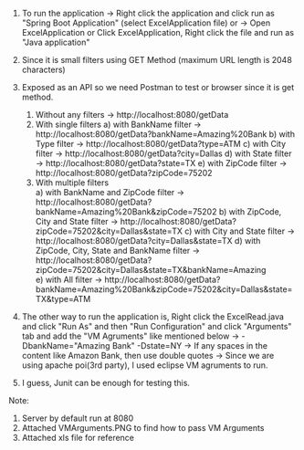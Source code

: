 1) To run the application
	-> Right click the application and click run as "Spring Boot Application" (select ExcelApplication file)
         or
	-> Open ExcelApplication or Click ExcelApplication, Right click the file and run as "Java application"     
	
2) Since it is small filters using GET Method (maximum URL length is 2048 characters)
	
3) Exposed as an API so we need Postman to test	or browser since it is get method.
	1) Without any filters
		-> http://localhost:8080/getData 
	2) With single filters
		a) with BankName filter
			-> http://localhost:8080/getData?bankName=Amazing%20Bank
		b) with Type filter
			-> http://localhost:8080/getData?type=ATM
		c) with City filter
			-> http://localhost:8080/getData?city=Dallas
		d) with State filter
			-> http://localhost:8080/getData?state=TX
		e) with ZipCode filter
			-> http://localhost:8080/getData?zipCode=75202
	3) With multiple filters	
		a) with BankName and ZipCode filter
			-> http://localhost:8080/getData?bankName=Amazing%20Bank&zipCode=75202
		b) with ZipCode, City and State filter
			-> http://localhost:8080/getData?zipCode=75202&city=Dallas&state=TX
		c) with City and State filter
			-> http://localhost:8080/getData?city=Dallas&state=TX
		d) with ZipCode, City, State and BankName filter
			-> http://localhost:8080/getData?zipCode=75202&city=Dallas&state=TX&bankName=Amazing	
		e) with All filter
			-> http://localhost:8080/getData?bankName=Amazing%20Bank&zipCode=75202&city=Dallas&state=TX&type=ATM	
	
4) The other way to run the application is, Right click the ExcelRead.java and click "Run As" and then "Run Configuration" and click 
    "Arguments" tab and add the "VM Agruments" like mentioned below
    -> -DbankName="Amazing Bank" -Dstate=NY
    -> If any spaces in the content like Amazon Bank, then use double quotes
	-> Since we are using apache poi(3rd party), I used eclipse VM agruments to run.			

5) I guess, Junit can be enough for testing this.				

Note:
1) Server by default run at 8080		
2) Attached VMArguments.PNG to find how to pass VM Arguments
3) Attached xls file for reference